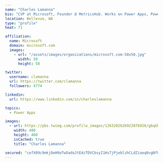 ```yaml
---
name: "Charles Lamanna"
bio: "CVP at Microsoft, Founder @ MetricsHub. Works on Power Apps, Power Automate, Power Virtual Agent, Common Data Service and Dynamics 365."
location: Bellevue, WA
type: "profile"
heat: 71

affiliation:
  name: Microsoft
  domain: microsoft.com
  images:
    - url: "/assets/images/organizations/microsoft.com-50x50.jpg"
      width: 50
      height: 50

twitter:
  username: clamanna
  url: https://twitter.com/clamanna
  followers: 4774

linkedin:
  url: https://www.linkedin.com/in/charleslamanna

topics:
  - Power Apps

images:
  - url: https://pbs.twimg.com/profile_images/1263202626922876928/g6qGbHZ-_400x400.jpg
    width: 400
    height: 400
    isCached: true
    title: "Charles Lamanna"

secured: "cefX09c9mkjOeH9oTwOadoJtE4zTDVCbsyI1HsTjPjeblzhCLdZiaeq8vgNfUGotQuXGp6++/z8sTaRTaxNVxy8TfxdXhOAdghPI2B84dnOlEHK79YmE7/3HS8e7tvfEdLioFjh0XqhZVqvXR1wvHXOrVi9Uz/5Pj13S9r1Ngv6VTCOpAMb6wH1nrlirzPkExIjmoKnDCBklZ80LS9uqffEfvPzGB4aTD5pLzLmGNYk/9HycpQGBiAuVjquaK7DfTDv1AW+vHUaoiTz3KWXrASbUydgKzdyDSfLc8BdcZn0KTb5XpuFUmsJTuQKu8CHznODYhxBFMgoQ+/1Xa3by6y7isOyabTs7Gqz3fQCPOlfo6pAgwiq3qBH5Jm3/SwbTLzO9uqtpd0oawC4ILvX244/0MvcM5L7N6IMk9IwZR3A=;TabSA2tisXzgdf+lSipF8A=="
---
```


